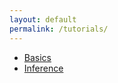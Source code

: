 ```yaml
---
layout: default
permalink: /tutorials/
---
```


- [Basics](https://jandraor.github.io/tutorials/Basics.html)
- [Inference](https://jandraor.github.io/tutorials/Inference.html)